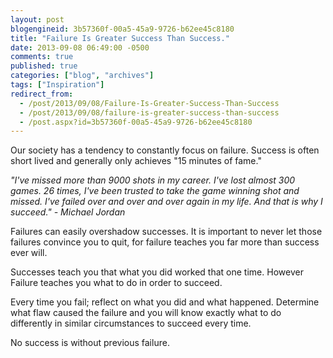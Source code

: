 ```yaml
---
layout: post
blogengineid: 3b57360f-00a5-45a9-9726-b62ee45c8180
title: "Failure Is Greater Success Than Success."
date: 2013-09-08 06:49:00 -0500
comments: true
published: true
categories: ["blog", "archives"]
tags: ["Inspiration"]
redirect_from: 
  - /post/2013/09/08/Failure-Is-Greater-Success-Than-Success
  - /post/2013/09/08/failure-is-greater-success-than-success
  - /post.aspx?id=3b57360f-00a5-45a9-9726-b62ee45c8180
---
```

<!-- more -->
<p>Our society has a tendency to constantly focus on failure. Success is often short lived and generally only achieves "15 minutes of fame."</p>
<p><em>"I've missed more than 9000 shots in my career. I've lost almost 300 games. 26 times, I've been trusted to take the game winning shot and missed. I've failed over and over and over again in my life. And that is why I succeed." - Michael Jordan</em></p>
<p>Failures can easily overshadow successes. It is important to never let those failures convince you to quit, for failure teaches you far more than success ever will.</p>
<p>Successes teach you that what you did worked that one time. However Failure teaches you what to do in order to succeed.</p>
<p>Every time you fail; reflect on what you did and what happened. Determine what flaw caused the failure and you will know exactly what to do differently in similar circumstances to succeed every time.</p>
<p>No success is without previous failure.</p>
